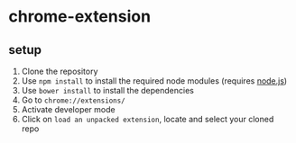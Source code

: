 # chrome-extension

## setup
1. Clone the repository
2. Use `npm install` to install the required node modules (requires [node.js](https://nodejs.org/))
3. Use `bower install` to install the dependencies
4. Go to `chrome://extensions/`
5. Activate developer mode
6. Click on  `load an unpacked extension`, locate and select your cloned repo
